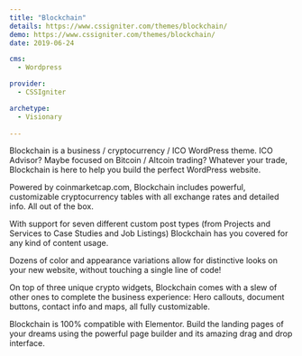```yaml
---
title: "Blockchain"
details: https://www.cssigniter.com/themes/blockchain/
demo: https://www.cssigniter.com/themes/blockchain/
date: 2019-06-24

cms: 
  - Wordpress

provider: 
  - CSSIgniter

archetype:
  - Visionary
  
---
```


Blockchain is a business / cryptocurrency / ICO WordPress theme. ICO Advisor? Maybe focused on Bitcoin / Altcoin trading? Whatever your trade, Blockchain is here to help you build the perfect WordPress website.

Powered by coinmarketcap.com, Blockchain includes powerful, customizable cryptocurrency tables with all exchange rates and detailed info. All out of the box.

With support for seven different custom post types (from Projects and Services to Case Studies and Job Listings) Blockchain has you covered for any kind of content usage.

Dozens of color and appearance variations allow for distinctive looks on your new website, without touching a single line of code!

On top of three unique crypto widgets, Blockchain comes with a slew of other ones to complete the business experience: Hero callouts, document buttons, contact info and maps, all fully customizable.

Blockchain is 100% compatible with Elementor. Build the landing pages of your dreams using the powerful page builder and its amazing drag and drop interface.